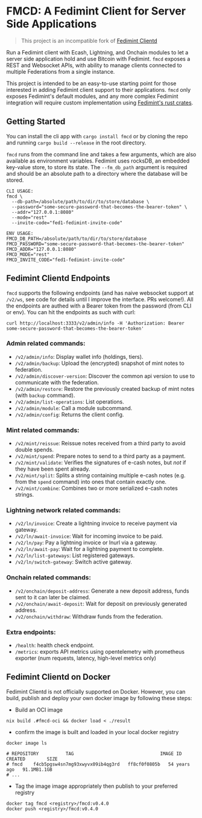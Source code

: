 # FMCD: A Fedimint Client for Server Side Applications

> This project is an incompatible fork of [Fedimint Clientd](https://github.com/fedimint/fedimint-clientd)

Run a Fedimint client with Ecash, Lightning, and Onchain modules to let a server side application hold and use Bitcoin with Fedimint. `fmcd` exposes a REST and Websocket APIs, with ability to manage clients connected to multiple Federations from a single instance.

This project is intended to be an easy-to-use starting point for those interested in adding Fedimint client support to their applications. `fmcd` only exposes Fedimint's default modules, and any more complex Fedimint integration will require custom implementation using [Fedimint's rust crates](https://github.com/fedimint/fedimint).

## Getting Started

You can install the cli app with `cargo install fmcd` or by cloning the repo and running `cargo build --release` in the root directory.

`fmcd` runs from the command line and takes a few arguments, which are also available as environment variables. Fedimint uses rocksDB, an embedded key-value store, to store its state. The `--fm_db_path` argument is required and should be an absolute path to a directory where the database will be stored.

```
CLI USAGE:
fmcd \
  --db-path=/absolute/path/to/dir/to/store/database \
  --password="some-secure-password-that-becomes-the-bearer-token" \
  --addr="127.0.0.1:8080"
  --mode="rest"
  --invite-code="fed1-fedimint-invite-code"

ENV USAGE:
FMCD_DB_PATH=/absolute/path/to/dir/to/store/database
FMCD_PASSWORD="some-secure-password-that-becomes-the-bearer-token"
FMCD_ADDR="127.0.0.1:8080"
FMCD_MODE="rest"
FMCD_INVITE_CODE="fed1-fedimint-invite-code"
```

## Fedimint Clientd Endpoints

`fmcd` supports the following endpoints (and has naive websocket support at `/v2/ws`, see code for details until I improve the interface. PRs welcome!). All the endpoints are authed with a Bearer token from the password (from CLI or env). You can hit the endpoints as such with curl:

```
curl http://localhost:3333/v2/admin/info -H 'Authorization: Bearer some-secure-password-that-becomes-the-bearer-token'
```

### Admin related commands:

- `/v2/admin/info`: Display wallet info (holdings, tiers).
- `/v2/admin/backup`: Upload the (encrypted) snapshot of mint notes to federation.
- `/v2/admin/discover-version`: Discover the common api version to use to communicate with the federation.
- `/v2/admin/restore`: Restore the previously created backup of mint notes (with `backup` command).
- `/v2/admin/list-operations`: List operations.
- `/v2/admin/module`: Call a module subcommand.
- `/v2/admin/config`: Returns the client config.

### Mint related commands:

- `/v2/mint/reissue`: Reissue notes received from a third party to avoid double spends.
- `/v2/mint/spend`: Prepare notes to send to a third party as a payment.
- `/v2/mint/validate`: Verifies the signatures of e-cash notes, but _not_ if they have been spent already.
- `/v2/mint/split`: Splits a string containing multiple e-cash notes (e.g. from the `spend` command) into ones that contain exactly one.
- `/v2/mint/combine`: Combines two or more serialized e-cash notes strings.

### Lightning network related commands:

- `/v2/ln/invoice`: Create a lightning invoice to receive payment via gateway.
- `/v2/ln/await-invoice`: Wait for incoming invoice to be paid.
- `/v2/ln/pay`: Pay a lightning invoice or lnurl via a gateway.
- `/v2/ln/await-pay`: Wait for a lightning payment to complete.
- `/v2/ln/list-gateways`: List registered gateways.
- `/v2/ln/switch-gateway`: Switch active gateway.

### Onchain related commands:

- `/v2/onchain/deposit-address`: Generate a new deposit address, funds sent to it can later be claimed.
- `/v2/onchain/await-deposit`: Wait for deposit on previously generated address.
- `/v2/onchain/withdraw`: Withdraw funds from the federation.

### Extra endpoints:

- `/health`: health check endpoint.
- `/metrics`: exports API metrics using opentelemetry with prometheus exporter (num requests, latency, high-level metrics only)

## Fedimint Clientd on Docker

Fedimint Clientd is not officially supported on Docker. However, you can build, publish and deploy your own docker image by following these steps:

- Build an OCI image

```
nix build .#fmcd-oci && docker load < ./result
```

- confirm the image is built and loaded in your local docker registry

```
docker image ls

# REPOSITORY          TAG                                IMAGE ID       CREATED        SIZE
# fmcd    f4cb5pgsw4sn7mg93xwyvx09ib4qg3rd   ff8cf0f0805b   54 years ago   91.1MB1.1GB
# ...
```

- Tag the image image appropriately then publish to your preferred registry

```
docker tag fmcd <registry>/fmcd:v0.4.0
docker push <registry>/fmcd:v0.4.0
```
